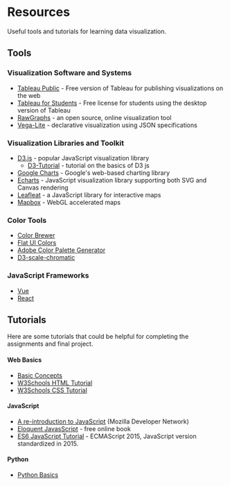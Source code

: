# Resources

Useful tools and tutorials for learning data visualization.

## Tools

### Visualization Software and Systems
* [Tableau Public](https://public.tableau.com/en-us/s/) - Free version of Tableau for publishing visualizations on the web
* [Tableau for Students](https://www.tableau.com/academic/students) - Free license for students using the desktop version of Tableau
* [RawGraphs](https://app.rawgraphs.io/) - an open source, online visualization tool
* [Vega-Lite](https://vega.github.io/vega-lite/) - declarative visualization using JSON specifications

### Visualization Libraries and Toolkit
* [D3.js](https://www.d3js.org) - popular JavaScript visualization library
  * [D3-Tutorial](https://observablehq.com/@d3/learn-d3?collection=@d3/learn-d3) - tutorial on the basics of D3 js
* [Google Charts](https://developers.google.com/chart) - Google's web-based charting library
* [Echarts](https://echarts.apache.org/en/index.html) - JavaScript visualization library supporting both SVG and Canvas rendering
* [Leafleat](https://leafletjs.com/) - a JavaScript library for interactive maps
* [Mapbox](https://docs.mapbox.com/mapbox-gl-js/examples/) - WebGL accelerated maps

### Color Tools
* [Color Brewer](http://colorbrewer2.org/)
* [Flat UI Colors](https://flatuicolors.com/)
* [Adobe Color Palette Generator](https://color.adobe.com/create)
* [D3-scale-chromatic](https://github.com/d3/d3-scale-chromatic)

### JavaScript Frameworks
* [Vue](https://vuejs.org/)
* [React](https://reactjs.org/)

## Tutorials

Here are some tutorials that could be helpful for completing the assignments and final project. 

#### Web Basics
* [Basic Concepts](https://www.tutorialspoint.com/web_developers_guide/web_basic_concepts.htm)
* [W3Schools HTML Tutorial](https://www.w3schools.com/html/default.asp)
* [W3Schools CSS Tutorial](https://www.w3schools.com/css/default.asp)


#### JavaScript
* [A re-introduction to JavaScript](https://developer.mozilla.org/en-US/docs/Web/JavaScript/A_re-introduction_to_JavaScript) (Mozilla Developer Network)
* [Eloquent JavasScript](http://eloquentjavascript.net/) - free online book
* [ES6 JavaScript Tutorial](https://www.javascripttutorial.net/es6/) - ECMAScript 2015, JavaScript version standardized in 2015.

#### Python
* [Python Basics](https://www.learnpython.org/)

